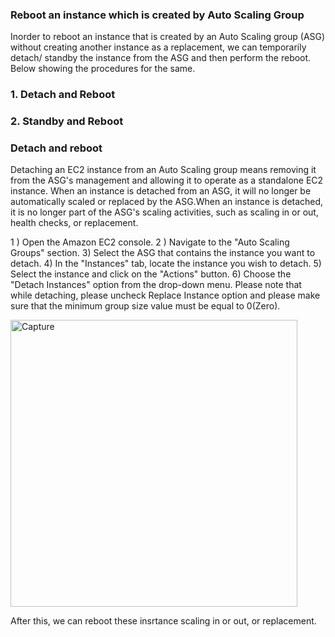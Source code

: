 ### Reboot an instance which is created by Auto Scaling Group

Inorder to reboot an instance that is created by an Auto Scaling group (ASG) without creating another instance as a replacement, we can temporarily detach/ standby the instance from the ASG and then perform the reboot. Below showing the procedures for the same.

### 1. Detach and Reboot
### 2. Standby and Reboot

### Detach and reboot

Detaching an EC2 instance from an Auto Scaling group means removing it from the ASG's management and allowing it to operate as a standalone EC2 instance. When an instance is detached from an ASG, it will no longer be automatically scaled or replaced by the ASG.When an instance is detached, it is no longer part of the ASG's scaling activities, such as scaling in or out, health checks, or replacement.

1 ) Open the Amazon EC2 console.
2 ) Navigate to the "Auto Scaling Groups" section.
3) Select the ASG that contains the instance you want to detach.
4) In the "Instances" tab, locate the instance you wish to detach.
5) Select the instance and click on the "Actions" button.
6) Choose the "Detach Instances" option from the drop-down menu.
Please note that while detaching, please uncheck Replace Instance option and please make sure that the minimum group size value must be equal to 0(Zero).

<img width="459" alt="Capture" src="https://github.com/arshadrebin/asg-instances-management/assets/116037443/15331b16-92d1-4d00-b25e-d8763d7f72fb">


After this, we can reboot these insrtance scaling in or out, or replacement.


